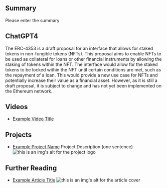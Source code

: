 ## Summary

Please enter the summary

## ChatGPT4

The ERC-4353 is a draft proposal for an interface that allows for staked tokens in non-fungible tokens (NFTs). This proposal aims to enable NFTs to be used as collateral for loans or other financial instruments by allowing the staking of tokens within the NFT. The interface would allow for the staked tokens to be locked within the NFT until certain conditions are met, such as the repayment of a loan. This would provide a new use case for NFTs and potentially increase their value as a financial asset. However, as it is still a draft proposal, it is subject to change and has not yet been implemented on the Ethereum network.

## Videos

- [Example Video Title](https://www.youtube.com/watch?v=TDGq4aeevgY)

## Projects

- [Example Project Name](https://xxxx.xxx/xxxxx) Project Description (one sentence) ![this is an img's alt for the project logo](https://xxxx.xxx/project-logo.xxx)

## Further Reading

- [Example Article Title](https://xxxx.xxx/xxxxx) ![this is an img's alt for the article cover](https://xxxx.xxx/article-cover.xxx)
